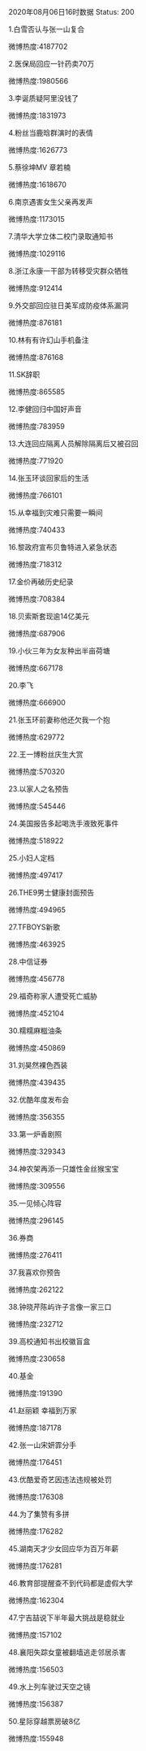 2020年08月06日16时数据
Status: 200

1.白雪否认与张一山复合

微博热度:4187702

2.医保局回应一针药卖70万

微博热度:1980566

3.李诞质疑阿里没钱了

微博热度:1831973

4.粉丝当鹿晗群演时的表情

微博热度:1626773

5.蔡徐坤MV 章若楠

微博热度:1618670

6.南京遇害女生父亲再发声

微博热度:1173015

7.清华大学立体二校门录取通知书

微博热度:1029116

8.浙江永康一干部为转移受灾群众牺牲

微博热度:912414

9.外交部回应驻日美军成防疫体系漏洞

微博热度:876181

10.林有有许幻山手机备注

微博热度:876168

11.SK辞职

微博热度:865585

12.李健回归中国好声音

微博热度:783959

13.大连回应隔离人员解除隔离后又被召回

微博热度:771920

14.张玉环谈回家后的生活

微博热度:766101

15.从幸福到灾难只需要一瞬间

微博热度:740433

16.黎政府宣布贝鲁特进入紧急状态

微博热度:718312

17.金价再破历史纪录

微博热度:708384

18.贝索斯套现逾14亿美元

微博热度:687906

19.小伙三年为女友种出半亩荷塘

微博热度:667178

20.李飞

微博热度:666900

21.张玉环前妻称他还欠我一个抱

微博热度:629772

22.王一博粉丝庆生大赏

微博热度:570320

23.以家人之名预告

微博热度:545446

24.美国报告多起喝洗手液致死事件

微博热度:518922

25.小妇人定档

微博热度:497417

26.THE9男士健康封面预告

微博热度:494965

27.TFBOYS新歌

微博热度:463925

28.中信证券

微博热度:456778

29.福奇称家人遭受死亡威胁

微博热度:452104

30.糯糯麻糍油条

微博热度:450869

31.刘昊然裸色西装

微博热度:439435

32.优酷年度发布会

微博热度:356355

33.第一炉香剧照

微博热度:329343

34.神农架再添一只雄性金丝猴宝宝

微博热度:309556

35.一见倾心阵容

微博热度:296145

36.券商

微博热度:276411

37.我喜欢你预告

微博热度:262122

38.钟晓芹陈屿许子言像一家三口

微博热度:232712

39.高校通知书出校徽盲盒

微博热度:230658

40.基金

微博热度:191390

41.赵丽颖 幸福到万家

微博热度:187178

42.张一山宋妍霏分手

微博热度:176451

43.优酷爱奇艺因违法违规被处罚

微博热度:176308

44.为了集赞有多拼

微博热度:176282

45.湖南天才少女回应华为百万年薪

微博热度:176281

46.教育部提醒查不到代码都是虚假大学

微博热度:162304

47.宁吉喆说下半年最大挑战是稳就业

微博热度:157102

48.襄阳失踪女童被翻墙逃走邻居杀害

微博热度:156503

49.水上列车驶过天空之镜

微博热度:156387

50.星际穿越票房破8亿

微博热度:155948

